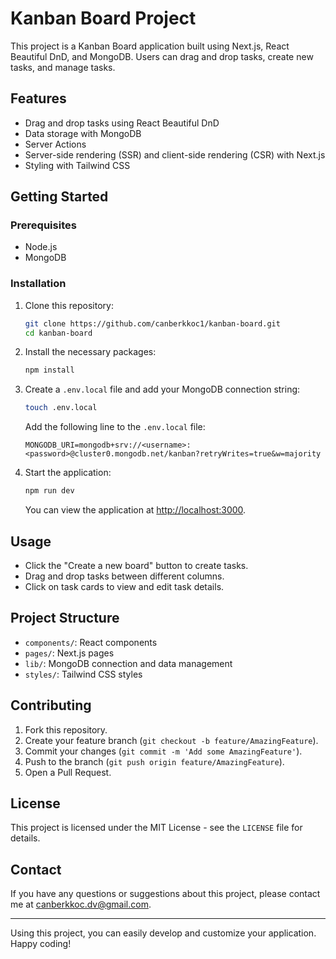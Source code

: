 # Kanban Board Project

This project is a Kanban Board application built using Next.js, React Beautiful DnD, and MongoDB. Users can drag and drop tasks, create new tasks, and manage tasks.

## Features

- Drag and drop tasks using React Beautiful DnD
- Data storage with MongoDB
- Server Actions
- Server-side rendering (SSR) and client-side rendering (CSR) with Next.js
- Styling with Tailwind CSS

## Getting Started

### Prerequisites

- Node.js
- MongoDB

### Installation

1. Clone this repository:

    ```bash
    git clone https://github.com/canberkkoc1/kanban-board.git
    cd kanban-board
    ```

2. Install the necessary packages:

    ```bash
    npm install
    ```

3. Create a `.env.local` file and add your MongoDB connection string:

    ```bash
    touch .env.local
    ```

    Add the following line to the `.env.local` file:

    ```
    MONGODB_URI=mongodb+srv://<username>:<password>@cluster0.mongodb.net/kanban?retryWrites=true&w=majority
    ```

4. Start the application:

    ```bash
    npm run dev
    ```

    You can view the application at [http://localhost:3000](http://localhost:3000).

## Usage

- Click the "Create a new board" button to create tasks.
- Drag and drop tasks between different columns.
- Click on task cards to view and edit task details.

## Project Structure

- `components/`: React components
- `pages/`: Next.js pages
- `lib/`: MongoDB connection and data management
- `styles/`: Tailwind CSS styles

## Contributing

1. Fork this repository.
2. Create your feature branch (`git checkout -b feature/AmazingFeature`).
3. Commit your changes (`git commit -m 'Add some AmazingFeature'`).
4. Push to the branch (`git push origin feature/AmazingFeature`).
5. Open a Pull Request.

## License

This project is licensed under the MIT License - see the `LICENSE` file for details.

## Contact

If you have any questions or suggestions about this project, please contact me at [canberkkoc.dv@gmail.com](mailto:email@example.com).

---

Using this project, you can easily develop and customize your application. Happy coding!

